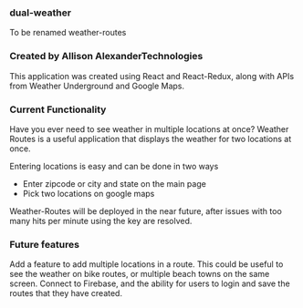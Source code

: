 <h3>dual-weather</h3>
To be renamed weather-routes

<h3>Created by Allison Alexander</h3?

<h3>Technologies</h3>
This application was created using React and React-Redux, along with APIs from Weather Underground and Google Maps.


<h3>Current Functionality</h3>

Have you ever need to see weather in multiple locations at once?
Weather Routes is a useful application that displays the weather for two locations at once.  

Entering locations is easy and can be done in two ways
* Enter zipcode or city and state on the main page
* Pick two locations on google maps


Weather-Routes will be deployed in the near future, after issues with too many hits per minute using the key are resolved.


<h3>Future features</h3>

Add a feature to add multiple locations in a route.  This could be useful to see the weather on bike routes, or multiple beach towns on the same screen.
Connect to Firebase, and the ability for users to login and save the routes that they have created.
